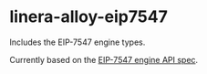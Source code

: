 # linera-alloy-eip7547

Includes the EIP-7547 engine types.

Currently based on the [EIP-7547 engine API spec](https://github.com/michaelneuder/execution-apis/pull/1).

